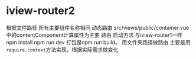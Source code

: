 # iview-router2
根据文件路径 所有主要组件名称相同 动态路由  src/views/public/container.vue中的contentComponent计算属性为主要 路由
启动方法 与iview-router1一样  npm install  npm run dev  打包是npm run build。
用文件夹路径做路由 主要是用`require.context`方法实现，根据实际需求做变化
